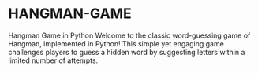 # HANGMAN-GAME
Hangman Game in Python  Welcome to the classic word-guessing game of Hangman, implemented in Python! This simple yet engaging game challenges players to guess a hidden word by suggesting letters within a limited number of attempts.
